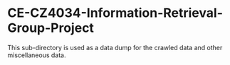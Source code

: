 # CE-CZ4034-Information-Retrieval-Group-Project
This sub-directory is used as a data dump for the crawled data and other miscellaneous data.
